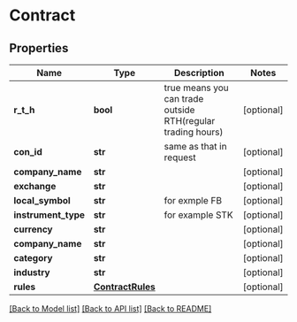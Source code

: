 # Contract

## Properties
Name | Type | Description | Notes
------------ | ------------- | ------------- | -------------
**r_t_h** | **bool** | true means you can trade outside RTH(regular trading hours) | [optional] 
**con_id** | **str** | same as that in request | [optional] 
**company_name** | **str** |  | [optional] 
**exchange** | **str** |  | [optional] 
**local_symbol** | **str** | for exmple FB | [optional] 
**instrument_type** | **str** | for example STK | [optional] 
**currency** | **str** |  | [optional] 
**company_name** | **str** |  | [optional] 
**category** | **str** |  | [optional] 
**industry** | **str** |  | [optional] 
**rules** | [**ContractRules**](ContractRules.md) |  | [optional] 

[[Back to Model list]](../README.md#documentation-for-models) [[Back to API list]](../README.md#documentation-for-api-endpoints) [[Back to README]](../README.md)


